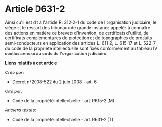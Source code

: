 # Article D631-2

Ainsi qu'il est dit à l'article R. 312-2-1 du code de l'organisation judiciaire, le siège et le ressort des tribunaux de
grande instance appelés à connaître des actions en matière de brevets d'invention, de certificats d'utilité, de certificats
complémentaires de protection et de topographies de produits semi-conducteurs en application des articles L. 611-2, L. 615-17
et L. 622-7 du code de la propriété intellectuelle sont fixés conformément au tableau IV sexties annexé au code de
l'organisation judiciaire.

**Liens relatifs à cet article**

_Créé par_:

  - Décret n°2008-522 du 2 juin 2008 - art. 6

_Cité par_:

  - Code de la propriété intellectuelle - art. R615-2 (M)

_Anciens textes_:

  - Code de la propriété intellectuelle - art. R631-2 (T)
